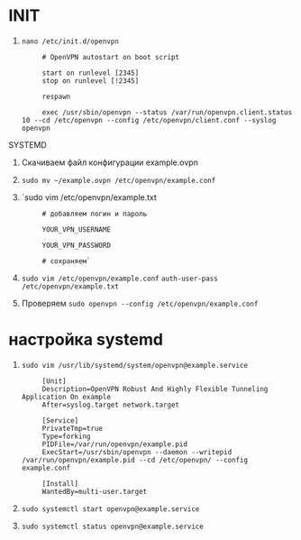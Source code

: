 INIT
===

1. `nano /etc/init.d/openvpn`

            # OpenVPN autostart on boot script

            start on runlevel [2345]
            stop on runlevel [!2345]

            respawn

            exec /usr/sbin/openvpn --status /var/run/openvpn.client.status 10 --cd /etc/openvpn --config /etc/openvpn/client.conf --syslog openvpn



SYSTEMD

1. Скачиваем файл конфигурации example.ovpn
2. `sudo mv ~/example.ovpn /etc/openvpn/example.conf `
3. `sudo vim /etc/openvpn/example.txt

            # добавляем логин и пароль
            
            YOUR_VPN_USERNAME
            
            YOUR_VPN_PASSWORD
            
            # сохраняем`
            
4. `sudo vim /etc/openvpn/example.conf`
            `auth-user-pass /etc/openvpn/example.txt`
5. Проверяем `sudo openvpn --config /etc/openvpn/example.conf`

настройка systemd
===

1. `sudo vim /usr/lib/systemd/system/openvpn@example.service`

            [Unit]
            Description=OpenVPN Robust And Highly Flexible Tunneling Application On example
            After=syslog.target network.target

            [Service]
            PrivateTmp=true
            Type=forking
            PIDFile=/var/run/openvpn/example.pid
            ExecStart=/usr/sbin/openvpn --daemon --writepid /var/run/openvpn/example.pid --cd /etc/openvpn/ --config example.conf

            [Install]
            WantedBy=multi-user.target

2. `sudo systemctl start openvpn@example.service`

3. `sudo systemctl status openvpn@example.service`



